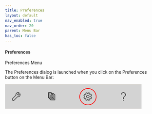 ```yaml
---
title: Preferences
layout: default
nav_enabled: true
nav_order: 20
parent: Menu Bar
has_toc: false
---
```

#### Preferences
Preferences Menu

The Preferences dialog is launched when you click on the Preferences button on the Menu Bar:

![](../media/Prefences-CommandBar-Button.png)